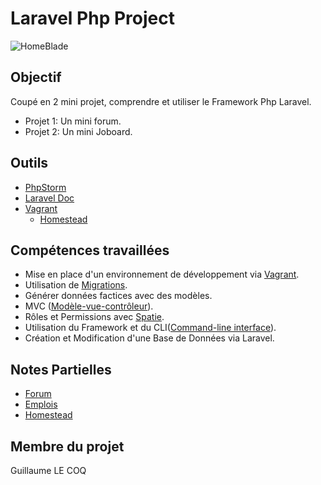 # Laravel Php Project

![HomeBlade](http://www.cloudways.com/blog/wp-content/uploads/How-to-Create-Routes-in-Laravel-Banner-1.jpg)

## Objectif

Coupé en 2 mini projet, comprendre et utiliser le Framework Php Laravel.

- Projet 1: Un mini forum.
- Projet 2: Un mini Joboard.

## Outils

- [PhpStorm](https://www.jetbrains.com/phpstorm/)
- [Laravel Doc](https://laravel.com/docs/5.8)
- [Vagrant](https://www.vagrantup.com/docs/installation/)
  - [Homestead](https://laravel.com/docs/5.8/homestead)

## Compétences travaillées

- Mise en place d'un environnement de développement via [Vagrant](https://www.vagrantup.com/docs/installation/).
- Utilisation de [Migrations](https://laravel.com/docs/5.8/migrations).
- Générer données factices avec des modèles.
- MVC ([Modèle-vue-contrôleur](https://fr.wikipedia.org/wiki/Mod%C3%A8le-vue-contr%C3%B4leur)).
- Rôles et Permissions avec [Spatie](https://github.com/spatie/laravel-permission).
- Utilisation du Framework et du CLI([Command-line interface](https://fr.wikipedia.org/wiki/Interface_en_ligne_de_commande)).
- Création et Modification d'une Base de Données via Laravel.

## Notes Partielles

- [Forum](https://github.com/Ewillian/LaravelPhp/blob/master/Forum/resources/docs/1.0/New.md)
- [Emplois](https://github.com/Ewillian/LaravelPhp/blob/master/Forum/resources/docs/1.0/Emplois.md)
- [Homestead](https://github.com/Ewillian/LaravelPhp/blob/master/Forum/resources/docs/1.0/Homestead.md)

## Membre du projet

Guillaume LE COQ